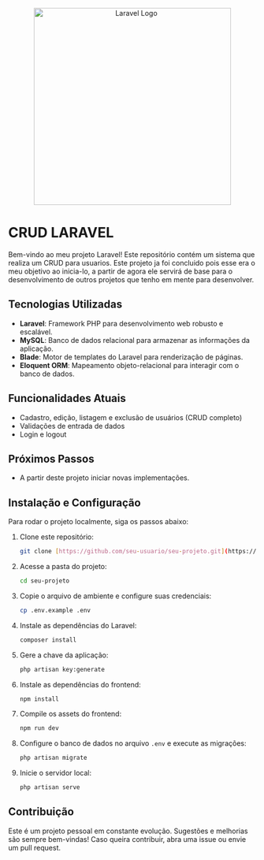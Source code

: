 <p align="center">
    <a href="https://laravel.com" target="_blank">
        <img src="https://raw.githubusercontent.com/laravel/art/master/logo-lockup/5%20SVG/2%20CMYK/1%20Full%20Color/laravel-logolockup-cmyk-red.svg" width="400" alt="Laravel Logo">
    </a>
</p>

# CRUD LARAVEL

Bem-vindo ao meu projeto Laravel! Este repositório contém um sistema que realiza um CRUD para usuarios. Este projeto ja foi concluido pois esse era o meu objetivo ao inicia-lo, a partir de agora ele servirá de base para o desenvolvimento de outros projetos que tenho em mente para desenvolver.

## Tecnologias Utilizadas

- **Laravel**: Framework PHP para desenvolvimento web robusto e escalável.
- **MySQL**: Banco de dados relacional para armazenar as informações da aplicação.
- **Blade**: Motor de templates do Laravel para renderização de páginas.
- **Eloquent ORM**: Mapeamento objeto-relacional para interagir com o banco de dados.

## Funcionalidades Atuais

- Cadastro, edição, listagem e exclusão de usuários (CRUD completo)
- Validações de entrada de dados
- Login e logout

## Próximos Passos

- A partir deste projeto iniciar novas implementações.

## Instalação e Configuração

Para rodar o projeto localmente, siga os passos abaixo:

1.  Clone este repositório:

    ```bash
    git clone [https://github.com/seu-usuario/seu-projeto.git](https://github.com/seu-usuario/seu-projeto.git)
    ```

2.  Acesse a pasta do projeto:

    ```bash
    cd seu-projeto
    ```

3.  Copie o arquivo de ambiente e configure suas credenciais:

    ```bash
    cp .env.example .env
    ```

4.  Instale as dependências do Laravel:

    ```bash
    composer install
    ```

5.  Gere a chave da aplicação:

    ```bash
    php artisan key:generate
    ```

6.  Instale as dependências do frontend:

    ```bash
    npm install
    ```

7.  Compile os assets do frontend:

    ```bash
    npm run dev
    ```

8.  Configure o banco de dados no arquivo `.env` e execute as migrações:

    ```bash
    php artisan migrate
    ```

9.  Inicie o servidor local:

    ```bash
    php artisan serve
    ```

## Contribuição

Este é um projeto pessoal em constante evolução. Sugestões e melhorias são sempre bem-vindas! Caso queira contribuir, abra uma issue ou envie um pull request.
